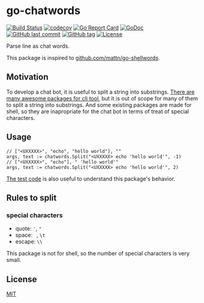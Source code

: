 # go-chatwords

[![Build Status](https://travis-ci.org/suzuki-shunsuke/go-chatwords.svg?branch=master)](https://travis-ci.org/suzuki-shunsuke/go-chatwords)
[![codecov](https://codecov.io/gh/suzuki-shunsuke/go-chatwords/branch/master/graph/badge.svg)](https://codecov.io/gh/suzuki-shunsuke/go-chatwords)
[![Go Report Card](https://goreportcard.com/badge/github.com/suzuki-shunsuke/go-chatwords)](https://goreportcard.com/report/github.com/suzuki-shunsuke/go-chatwords)
[![GoDoc](http://img.shields.io/badge/go-documentation-blue.svg?style=flat-square)](http://godoc.org/github.com/suzuki-shunsuke/go-chatwords)
[![GitHub last commit](https://img.shields.io/github/last-commit/suzuki-shunsuke/go-chatwords.svg)](https://github.com/suzuki-shunsuke/go-chatwords)
[![GitHub tag](https://img.shields.io/github/tag/suzuki-shunsuke/go-chatwords.svg)](https://github.com/suzuki-shunsuke/go-chatwords/releases)
[![License](http://img.shields.io/badge/license-mit-blue.svg?style=flat-square)](https://raw.githubusercontent.com/suzuki-shunsuke/go-chatwords/master/LICENSE)

Parse line as chat words.

This package is inspired to [github.com/mattn/go-shellwords](https://github.com/mattn/go-shellwords).

## Motivation

To develop a chat bot, it is useful to split a string into substrings.
[There are many awesome packages for cli tool](https://github.com/avelino/awesome-go#command-line), but it is out of scope for many of them to split a string into substrings.
And some existing packages are made for shell, so they are inapropriate for the chat bot in terms of treat of special characters.

## Usage

```golang
// ["<UXXXXX>", "echo", "hello world"], ""
args, text := chatwords.Split("<UXXXXX> echo 'hello world'", -1)
// ["<UXXXXX>", "echo"], " 'hello world'"
args, text := chatwords.Split("<UXXXXX> echo 'hello world'", 2)
```

[The test code](split_test.go) is also useful to understand this package's behavior.

## Rules to split

### special characters

* quote: `'`, `"`
* space: ` `, `\t`
* escape: `\\`

This package is not for shell, so the number of special characters is very small.

## License

[MIT](LICENSE)
